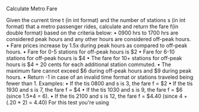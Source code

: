 Calculate Metro Fare

Given the current time t (in int format) and the number of stations s (in int format) that a metro passenger rides, calculate and return the fare f(in double format) based on the criteria below:
• 0900 hrs to 1700 hrs are considered peak hours and any other hours are considered off-peak hours.
• Fare prices increase by 1.5x during peak hours as compared to off-peak hours.
• Fare for 0-5 stations for off-peak hours is $2
• Fare for 6-10 stations for off-peak hours is $4
• The fare for 10+ stations for off-peak hours is $4 + 20 cents for each additional station commuted.
• The maximum fare cannot exceed $6 during off-peak hours and $9 during peak hours.
• Return -1 in case of an invalid time format or stations traveled being fewer than 1.
Examples:
• If the tis 0800 and s is 3, the fare f = $2
• If the tis 1930 and s is 7, the fare f = $4
• If the tis 1030 and s is 9, the fare f = $6 (since 1.5*4 = 6).
• If the tis 2100 and s is 12, the fare f = $4.40 (since 4 + (.20 * 2) = 4.40)
For this test you're using